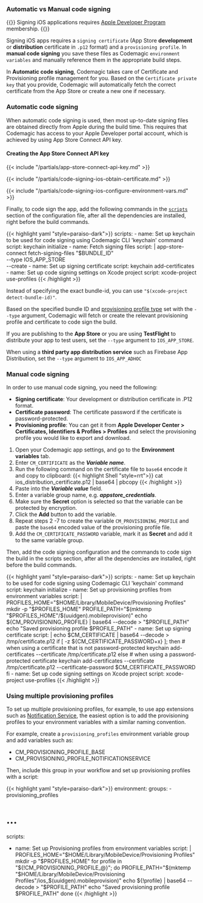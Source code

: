 ---
---

### Automatic vs Manual code signing

{{<notebox>}}
Signing iOS applications requires [Apple Developer Program](https://developer.apple.com/programs/enroll/) membership. 
{{</notebox>}}

Signing iOS apps requires a `signing certificate` (App Store **development** or **distribution** certificate in `.p12` format) and a `provisioning profile`. In **manual code signing** you save these files as Codemagic `environment variables` and manually reference them in the appropriate build steps.

In **Automatic code signing**, Codemagic takes care of Certificate and Provisioning profile management for you. Based on the `Certificate private key` that you provide, Codemagic will automatically fetch the correct certificate from the App Store or create a new one if necessary.

### Automatic code signing

When automatic code signing is used, then most up-to-date signing files are obtained directly from Apple during the build time. This requires that Codemagic has access to your Apple Developer portal account, which is achieved by using App Store Connect API key.

#### Creating the App Store Connect API key

{{< include "/partials/app-store-connect-api-key.md" >}}

{{< include "/partials/code-signing-ios-obtain-certificate.md" >}}

{{< include "/partials/code-signing-ios-configure-environment-vars.md" >}}

Finally, to code sign the app, add the following commands in the [`scripts`](../getting-started/yaml#scripts) section of the configuration file, after all the dependencies are installed, right before the build commands. 

{{< highlight yaml "style=paraiso-dark">}}
    scripts:
      - name: Set up keychain to be used for code signing using Codemagic CLI 'keychain' command
        script: keychain initialize
      - name: Fetch signing files
        script: | 
          app-store-connect fetch-signing-files "$BUNDLE_ID" \
            --type IOS_APP_STORE \
            --create
      - name: Set up signing certificate
        script: keychain add-certificates
      - name: Set up code signing settings on Xcode project
        script: xcode-project use-profiles
{{< /highlight >}}

Instead of specifying the exact bundle-id, you can use `"$(xcode-project detect-bundle-id)"`.

Based on the specified bundle ID and [provisioning profile type](https://github.com/codemagic-ci-cd/cli-tools/blob/master/docs/app-store-connect/fetch-signing-files.md#--typeios_app_adhoc--ios_app_development--ios_app_inhouse--ios_app_store--mac_app_development--mac_app_direct--mac_app_store--mac_catalyst_app_development--mac_catalyst_app_direct--mac_catalyst_app_store--tvos_app_adhoc--tvos_app_development--tvos_app_inhouse--tvos_app_store) set with the `--type` argument, Codemagic will fetch or create the relevant provisioning profile and certificate to code sign the build.

If you are publishing to the **App Store** or you are using **TestFlight**  to distribute your app to test users, set the  `--type` argument to `IOS_APP_STORE`. 

When using a **third party app distribution service** such as Firebase App Distribution, set the `--type` argument to `IOS_APP_ADHOC`


### Manual code signing

In order to use manual code signing, you need the following: 
- **Signing certificate**: Your development or distribution certificate in .P12 format.
- **Certificate password**: The certificate password if the certificate is password-protected.
- **Provisioning profile**: You can get it from **Apple Developer Center > Certificates, Identifiers & Profiles > Profiles** and select the provisioning profile you would like to export and download.


1. Open your Codemagic app settings, and go to the **Environment variables** tab.
2. Enter `CM_CERTIFICATE` as the **_Variable name_**.
3. Run the following command on the certificate file to `base64` encode it and copy to clipboard:
{{< highlight Shell "style=rrt">}}
cat ios_distribution_certificate.p12 | base64 | pbcopy
{{< /highlight >}}
4. Paste into the **_Variable value_** field.
5. Enter a variable group name, e.g. **_appstore_credentials_**.
6. Make sure the **Secret** option is selected so that the variable can be protected by encryption.
7. Click the **Add** button to add the variable.
8. Repeat steps 2 -7 to create the variable `CM_PROVISIONING_PROFILE` and paste the `base64` encoded value of the provisioning profile file.
9. Add the `CM_CERTIFICATE_PASSWORD` variable, mark it as **Secret** and add it to the same variable group.


Then, add the code signing configuration and the commands to code sign the build in the scripts section, after all the dependencies are installed, right before the build commands.

{{< highlight yaml "style=paraiso-dark">}}
    scripts:
      - name: Set up keychain to be used for code signing using Codemagic CLI 'keychain' command
        script: keychain initialize
      - name: Set up provisioning profiles from environment variables
        script: | 
            PROFILES_HOME="$HOME/Library/MobileDevice/Provisioning Profiles"
            mkdir -p "$PROFILES_HOME"
            PROFILE_PATH="$(mktemp "$PROFILES_HOME"/$(uuidgen).mobileprovision)"
            echo ${CM_PROVISIONING_PROFILE} | base64 --decode > "$PROFILE_PATH"
            echo "Saved provisioning profile $PROFILE_PATH"
      - name: Set up signing certificate
        script: | 
            echo $CM_CERTIFICATE | base64 --decode > /tmp/certificate.p12
            if [ -z ${CM_CERTIFICATE_PASSWORD+x} ]; then
                # when using a certificate that is not password-protected
                keychain add-certificates --certificate /tmp/certificate.p12
            else
                # when using a password-protected certificate
                keychain add-certificates --certificate /tmp/certificate.p12 --certificate-password $CM_CERTIFICATE_PASSWORD
            fi
      - name: Set up code signing settings on Xcode project
        script: xcode-project use-profiles
{{< /highlight >}}



### Using multiple provisioning profiles

To set up multiple provisioning profiles, for example, to use app extensions such as [Notification Service](https://developer.apple.com/documentation/usernotifications/unnotificationserviceextension), the easiest option is to add the provisioning profiles to your environment variables with a similar naming convention.

For example, create a `provisioning_profiles` environment variable group and add variables such as:
- CM_PROVISIONING_PROFILE_BASE
- CM_PROVISIONING_PROFILE_NOTIFICATIONSERVICE

Then, include this group in your workflow and set up provisioning profiles with a script:

{{< highlight yaml "style=paraiso-dark">}}
environment:
  groups:
    - provisioning_profiles

# ...

scripts:
  - name: Set up Provisioning profiles from environment variables
    script: | 
      PROFILES_HOME="$HOME/Library/MobileDevice/Provisioning Profiles"
      mkdir -p "$PROFILES_HOME"
      for profile in "${!CM_PROVISIONING_PROFILE_@}"; do
        PROFILE_PATH="$(mktemp "$HOME/Library/MobileDevice/Provisioning Profiles"/ios_$(uuidgen).mobileprovision)"
        echo ${!profile} | base64 --decode > "$PROFILE_PATH"
        echo "Saved provisioning profile $PROFILE_PATH"
      done
{{< /highlight >}}